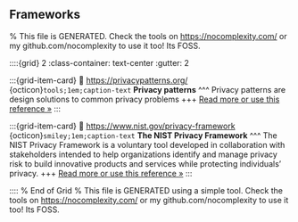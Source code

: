 ## Frameworks  

% This file is GENERATED. Check the tools on https://nocomplexity.com/ or my github.com/nocomplexity to use it too! Its FOSS. 

::::{grid} 2
:class-container: text-center
:gutter: 2

:::{grid-item-card}
:link: https://privacypatterns.org/ 
{octicon}`tools;1em;caption-text` **Privacy patterns**
^^^
Privacy patterns are design solutions to common privacy problems 
+++
[Read more or use this reference »](https://privacypatterns.org/)
:::


:::{grid-item-card}
:link: https://www.nist.gov/privacy-framework 
{octicon}`smiley;1em;caption-text` **The NIST Privacy Framework**
^^^
The NIST Privacy Framework is a voluntary tool developed in collaboration with stakeholders intended to help organizations identify and manage privacy risk to build innovative products and services while protecting individuals’ privacy.
+++
[Read more or use this reference »](https://www.nist.gov/privacy-framework)
:::


:::: 
 % End of Grid 
% This file is GENERATED using a simple tool. Check the tools on https://nocomplexity.com/ or my github.com/nocomplexity to use it too! Its FOSS. 


